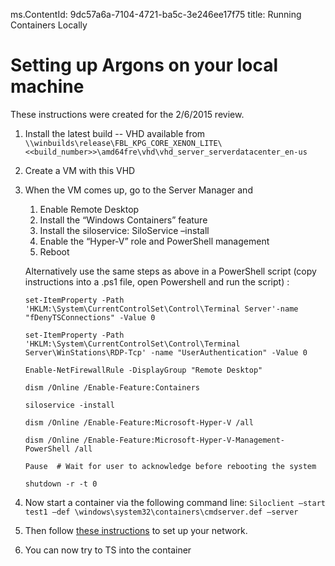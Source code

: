 ﻿ms.ContentId: 9dc57a6a-7104-4721-ba5c-3e246ee17f75 
title: Running Containers Locally

# Setting up Argons on your local machine #

These instructions were created for the 2/6/2015 review.
 
1. Install the latest build -- VHD available from
    `\\winbuilds\release\FBL_KPG_CORE_XENON_LITE\<<build_number>>\amd64fre\vhd\vhd_server_serverdatacenter_en-us`
	
2. Create a VM with this VHD
3. When the VM comes up, go to the Server Manager and
    1.  Enable Remote Desktop
	2.  Install the “Windows Containers” feature
	3.	Install the siloservice: SiloService –install
	4.  Enable the “Hyper-V” role and PowerShell management
	5.  Reboot

	Alternatively use the same steps as above in a PowerShell script (copy instructions into a .ps1 file, open Powershell and run the script) :
	
	`set-ItemProperty -Path 'HKLM:\System\CurrentControlSet\Control\Terminal Server'-name "fDenyTSConnections" -Value 0` 
	
	`set-ItemProperty -Path 'HKLM:\System\CurrentControlSet\Control\Terminal Server\WinStations\RDP-Tcp' -name "UserAuthentication" -Value 0`
	
	`Enable-NetFirewallRule -DisplayGroup "Remote Desktop"` 
	
	`dism /Online /Enable-Feature:Containers` 
	
	`siloservice -install` 
	
	`dism /Online /Enable-Feature:Microsoft-Hyper-V /all` 
	
	`dism /Online /Enable-Feature:Microsoft-Hyper-V-Management-PowerShell /all`
	
	`Pause  # Wait for user to acknowledge before rebooting the system`
	
	`shutdown -r -t 0 `
	

4. Now start a container via the following command line:
   `Siloclient –start test1 –def \windows\system32\containers\cmdserver.def –server`

5. Then follow [these instructions](..\reference\networking.md) to set up your network.

6. You can now try to TS into the container

